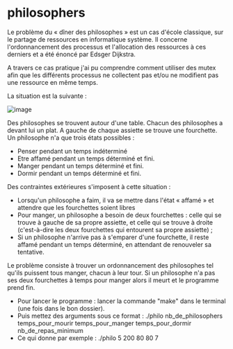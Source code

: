 # philosophers

Le problème du « dîner des philosophes » est un cas d'école classique, sur le partage de ressources en informatique système.
Il concerne l'ordonnancement des processus et l'allocation des ressources à ces derniers et a été énoncé par Edsger Dijkstra.

A travers ce cas pratique j'ai pu comprendre comment utiliser des mutex afin que les différents processus ne collectent pas
et/ou ne modifient pas une ressource en même temps.

La situation est la suivante :

![image](https://user-images.githubusercontent.com/86956442/177822547-d616cabb-e7f2-4494-a16e-b09986498628.png)

Des philosophes se trouvent autour d'une table.
Chacun des philosophes a devant lui un plat.
A gauche de chaque assiette se trouve une fourchette.
Un philosophe n'a que trois états possibles :

- Penser pendant un temps indéterminé
- Etre affamé pendant un temps déterminé et fini.
- Manger pendant un temps déterminé et fini.
- Dormir pendant un temps déterminé et fini.

Des contraintes extérieures s'imposent à cette situation :

- Lorsqu'un philosophe a faim, il va se mettre dans l'état « affamé » et attendre que les fourchettes soient libres
- Pour manger, un philosophe a besoin de deux fourchettes : celle qui se trouve à gauche de sa propre assiette,
et celle qui se trouve à droite (c'est-à-dire les deux fourchettes qui entourent sa propre assiette) ;
- Si un philosophe n'arrive pas à s'emparer d'une fourchette, il reste affamé pendant un temps déterminé, en attendant de renouveler sa tentative.

Le problème consiste à trouver un ordonnancement des philosophes tel qu'ils puissent tous manger, chacun à leur tour.
Si un philosophe n'a pas ses deux fourchettes à temps pour manger alors il meurt et le programme prend fin.

- Pour lancer le programme : lancer la commande "make" dans le terminal (une fois dans le bon dossier).
- Puis mettez des arguments sous ce format : ./philo nb_de_philosophers temps_pour_mourir temps_pour_manger temps_pour_dormir nb_de_repas_minimum
- Ce qui donne par exemple : ./philo 5 200 80 80 7
